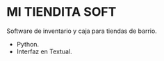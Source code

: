 # MI TIENDITA SOFT

Software de inventario y caja para tiendas de barrio.

- Python.
- Interfaz en Textual.
